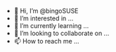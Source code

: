 - 👋 Hi, I’m @bingoSUSE
- 👀 I’m interested in ...
- 🌱 I’m currently learning ...
- 💞️ I’m looking to collaborate on ...
- 📫 How to reach me ...

<!---
bingoSUSE/bingoSUSE is a ✨ special ✨ repository because its `README.md` (this file) appears on your GitHub profile.
You can click the Preview link to take a look at your changes.
--->
